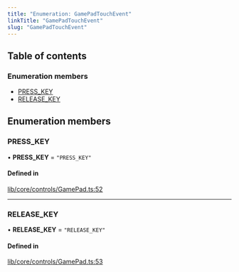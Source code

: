 ```yaml
---
title: "Enumeration: GamePadTouchEvent"
linkTitle: "GamePadTouchEvent"
slug: "GamePadTouchEvent"
---
```


## Table of contents

### Enumeration members

- [PRESS\_KEY](GamePadTouchEvent.md#press_key)
- [RELEASE\_KEY](GamePadTouchEvent.md#release_key)

## Enumeration members

### PRESS\_KEY

• **PRESS\_KEY** = `"PRESS_KEY"`

#### Defined in

[lib/core/controls/GamePad.ts:52](https://github.com/thetinyspark/barista/blob/e2c447e4/lib/core/controls/GamePad.ts#L52)

___

### RELEASE\_KEY

• **RELEASE\_KEY** = `"RELEASE_KEY"`

#### Defined in

[lib/core/controls/GamePad.ts:53](https://github.com/thetinyspark/barista/blob/e2c447e4/lib/core/controls/GamePad.ts#L53)

